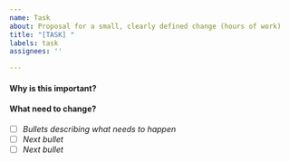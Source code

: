 ```yaml
---
name: Task
about: Proposal for a small, clearly defined change (hours of work)
title: "[TASK] "
labels: task
assignees: ''

---
```


#### Why is this important?

#### What need to change?

* [ ] _Bullets describing what needs to happen_
* [ ] _Next bullet_
* [ ] _Next bullet_
